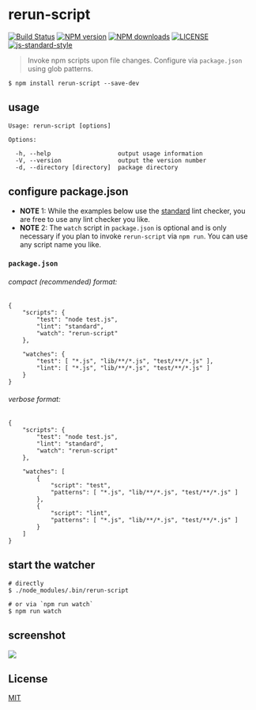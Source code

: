 # rerun-script

[![Build Status](http://img.shields.io/travis/wilmoore/rerun-script.svg)](https://travis-ci.org/wilmoore/rerun-script) [![NPM version](http://img.shields.io/npm/v/rerun-script.svg)](https://www.npmjs.org/package/rerun-script) [![NPM downloads](http://img.shields.io/npm/dm/rerun-script.svg)](https://www.npmjs.org/package/rerun-script) [![LICENSE](http://img.shields.io/npm/l/rerun-script.svg)](license) [![js-standard-style](https://img.shields.io/badge/code%20style-standard-brightgreen.svg?style=flat-square)](https://github.com/feross/standard)

> Invoke npm scripts upon file changes. Configure via `package.json` using glob patterns.

    $ npm install rerun-script --save-dev

## usage

    Usage: rerun-script [options]

    Options:

      -h, --help                   output usage information
      -V, --version                output the version number
      -d, --directory [directory]  package directory

## configure package.json

- **NOTE** 1: While the examples below use the [standard] lint checker, you are free to use any lint checker you like.
- **NOTE** 2: The `watch` script in `package.json` is optional and is only necessary if you plan to invoke `rerun-script` via `npm run`. You can use any script name you like.

### `package.json`

###### compact (recommended) format:

    {
        "scripts": {
            "test": "node test.js",
            "lint": "standard",
            "watch": "rerun-script"
        },

        "watches": {
            "test": [ "*.js", "lib/**/*.js", "test/**/*.js" ],
            "lint": [ "*.js", "lib/**/*.js", "test/**/*.js" ]
        }
    }

###### verbose format:

    {
        "scripts": {
            "test": "node test.js",
            "lint": "standard",
            "watch": "rerun-script"
        },

        "watches": [
            {
                "script": "test",
                "patterns": [ "*.js", "lib/**/*.js", "test/**/*.js" ]
            },
            {
                "script": "lint",
                "patterns": [ "*.js", "lib/**/*.js", "test/**/*.js" ]
            }
        ]
    }

## start the watcher

    # directly
    $ ./node_modules/.bin/rerun-script

    # or via `npm run watch`
    $ npm run watch

## screenshot

![](https://cloudup.com/c6iu6nW6gm2+)

## License

  [MIT](license)

[standard]: https://github.com/feross/standard
